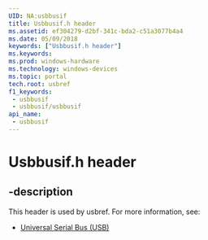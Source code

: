 ```yaml
---
UID: NA:usbbusif
title: Usbbusif.h header
ms.assetid: ef304279-d2bf-341c-bda2-c51a3077b4a4
ms.date: 05/09/2018
keywords: ["Usbbusif.h header"]
ms.keywords: 
ms.prod: windows-hardware
ms.technology: windows-devices
ms.topic: portal
tech.root: usbref
f1_keywords:
 - usbbusif
 - usbbusif/usbbusif
api_name:
 - usbbusif
---
```


# Usbbusif.h header


## -description

This header is used by usbref. For more information, see:

- [Universal Serial Bus (USB)](../_usbref/index.md)

